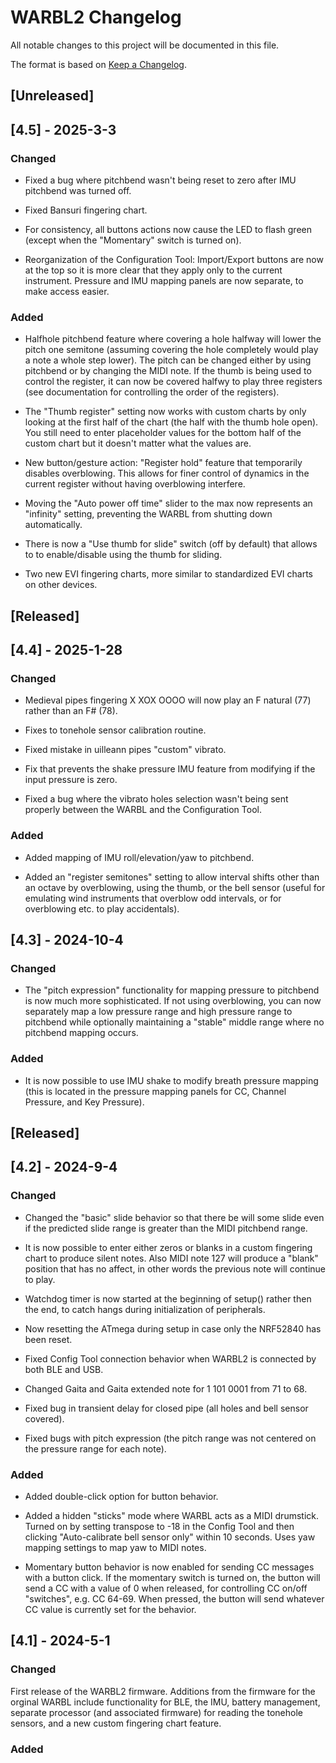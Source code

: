 # WARBL2 Changelog
All notable changes to this project will be documented in this file.

The format is based on [Keep a Changelog](https://keepachangelog.com/en/1.0.0/).
## [Unreleased]

## [4.5] - 2025-3-3

### Changed

- Fixed a bug where pitchbend wasn't being reset to zero after IMU pitchbend was turned off.

- Fixed Bansuri fingering chart.

- For consistency, all buttons actions now cause the LED to flash green (except when the "Momentary" switch is turned on).

- Reorganization of the Configuration Tool: Import/Export buttons are now at the top so it is more clear that they apply only to the current instrument. Pressure and IMU mapping panels are now separate, to make access easier.


### Added

- Halfhole pitchbend feature where covering a hole halfway will lower the pitch one semitone (assuming covering the hole completely would play a note a whole step lower). The pitch can be changed either by using pitchbend or by changing the MIDI note. If the thumb is being used to control the register, it can now be covered halfwy to play three registers (see documentation for controlling the order of the registers).

- The "Thumb register" setting now works with custom charts by only looking at the first half of the chart (the half with the thumb hole open). You still need to enter placeholder values for the bottom half of the custom chart but it doesn't matter what the values are.
  
- New button/gesture action: "Register hold" feature that temporarily disables overblowing. This allows for finer control of dynamics in the current register without having overblowing interfere.

- Moving the "Auto power off time" slider to the max now represents an "infinity" setting, preventing the WARBL from shutting down automatically.

- There is now a "Use thumb for slide" switch (off by default) that allows to to enable/disable using the thumb for sliding.

- Two new EVI fingering charts, more similar to standardized EVI charts on other devices.

## [Released]

## [4.4] - 2025-1-28

### Changed

- Medieval pipes fingering X XOX OOOO will now play an F natural (77) rather than an F# (78).

- Fixes to tonehole sensor calibration routine.

- Fixed mistake in uilleann pipes "custom" vibrato.

- Fix that prevents the shake pressure IMU feature from modifying if the input pressure is zero.

- Fixed a bug where the vibrato holes selection wasn't being sent properly between the WARBL and the Configuration Tool.

### Added

- Added mapping of IMU roll/elevation/yaw to pitchbend.
  
- Added an "register semitones" setting to allow interval shifts other than an octave by overblowing, using the thumb, or the bell sensor (useful for emulating wind instruments that overblow odd intervals, or for overblowing etc. to play accidentals).

## [4.3] - 2024-10-4

### Changed

- The "pitch expression" functionality for mapping pressure to pitchbend is now much more sophisticated. If not using overblowing, you can now separately map a low pressure range and high pressure range to pitchbend while optionally maintaining a "stable" middle range where no pitchbend mapping occurs.

### Added

- It is now possible to use IMU shake to modify breath pressure mapping (this is located in the pressure mapping panels for CC, Channel Pressure, and Key Pressure).

## [Released]

## [4.2] - 2024-9-4


### Changed

- Changed the "basic" slide behavior so that there be will some slide even if the predicted slide range is greater than the MIDI pitchbend range.

- It is now possible to enter either zeros or blanks in a custom fingering chart to produce silent notes. Also MIDI note 127 will produce a "blank" position that has no affect, in other words the previous note will continue to play.

- Watchdog timer is now started at the beginning of setup() rather then the end, to catch hangs during initialization of peripherals.
  
- Now resetting the ATmega during setup in case only the NRF52840 has been reset.

- Fixed Config Tool connection behavior when WARBL2 is connected by both BLE and USB.

- Changed Gaita and Gaita extended note for 1 101 0001 from 71 to 68.

- Fixed bug in transient delay for closed pipe (all holes and bell sensor covered).

- Fixed bugs with pitch expression (the pitch range was not centered on the pressure range for each note).

  

### Added

- Added double-click option for button behavior.

- Added a hidden "sticks" mode where WARBL acts as a MIDI drumstick. Turned on by setting transpose to -18 in the Config Tool and then clicking "Auto-calibrate bell sensor only" within 10 seconds. Uses yaw mapping settings to map yaw to MIDI notes.

- Momentary button behavior is now enabled for sending CC messages with a button click. If the momentary switch is turned on, the button will send a CC with a value of 0 when released, for controlling CC on/off "switches", e.g. CC 64-69. When pressed, the button will send whatever CC value is currently set for the behavior.




## [4.1] - 2024-5-1

### Changed

First release of the WARBL2 firmware. Additions from the firmware for the orginal WARBL include functionality for BLE, the IMU, battery management, separate processor (and associated firmware) for reading the tonehole sensors, and a new custom fingering chart feature.

### Added
